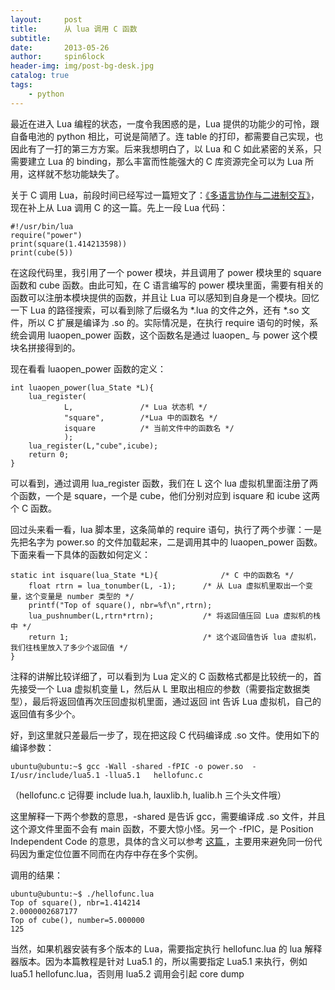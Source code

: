 ```yaml
---
layout:     post
title:      从 lua 调用 C 函数
subtitle:   
date:       2013-05-26
author:     spin6lock
header-img: img/post-bg-desk.jpg
catalog: true
tags:
    - python
---
```

最近在进入 Lua 编程的状态，一度令我困惑的是，Lua 提供的功能少的可怜，跟自备电池的 python 相比，可说是简陋了。连 table 的打印，都需要自己实现，也因此有了一打的第三方方案。后来我想明白了，以 Lua 和 C 如此紧密的关系，只需要建立 Lua 的 binding，那么丰富而性能强大的 C 库资源完全可以为 Lua 所用，这样就不愁功能缺失了。

关于 C 调用 Lua，前段时间已经写过一篇短文了：[《多语言协作与二进制交互》](http://www.cnblogs.com/Lifehacker/archive/2013/03/26/Lua_C_interact.html)，现在补上从 Lua 调用 C 的这一篇。先上一段 Lua 代码：

```
#!/usr/bin/lua
require("power")
print(square(1.414213598))
print(cube(5))
```

在这段代码里，我引用了一个 power 模块，并且调用了 power 模块里的 square 函数和 cube 函数。由此可知，在 C 语言编写的 power 模块里面，需要有相关的函数可以注册本模块提供的函数，并且让 Lua 可以感知到自身是一个模块。回忆一下 Lua 的路径搜索，可以看到除了后缀名为 *.lua 的文件之外，还有 *.so 文件，所以 C 扩展是编译为 .so 的。实际情况是，在执行 require 语句的时候，系统会调用 luaopen_power 函数，这个函数名是通过 luaopen_ 与 power 这个模块名拼接得到的。

现在看看 luaopen_power 函数的定义：

```
int luaopen_power(lua_State *L){
    lua_register(
            L,               /* Lua 状态机 */
            "square",        /*Lua 中的函数名 */
            isquare          /* 当前文件中的函数名 */
            );  
    lua_register(L,"cube",icube);
    return 0;
}
```

可以看到，通过调用 lua_register 函数，我们在 L 这个 lua 虚拟机里面注册了两个函数，一个是 square，一个是 cube，他们分别对应到 isquare 和 icube 这两个 C 函数。

回过头来看一看，lua 脚本里，这条简单的 require 语句，执行了两个步骤：一是先把名字为 power.so 的文件加载起来，二是调用其中的 luaopen_power 函数。下面来看一下具体的函数如何定义：

```
static int isquare(lua_State *L){              /* C 中的函数名 */
    float rtrn = lua_tonumber(L, -1);      /* 从 Lua 虚拟机里取出一个变量，这个变量是 number 类型的 */
    printf("Top of square(), nbr=%f\n",rtrn);
    lua_pushnumber(L,rtrn*rtrn);           /* 将返回值压回 Lua 虚拟机的栈中 */
    return 1;                              /* 这个返回值告诉 lua 虚拟机，我们往栈里放入了多少个返回值 */
}
```

注释的讲解比较详细了，可以看到为 Lua 定义的 C 函数格式都是比较统一的，首先接受一个 Lua 虚拟机变量 L，然后从 L 里取出相应的参数（需要指定数据类型），最后将返回值再次压回虚拟机里面，通过返回 int 告诉 Lua 虚拟机，自己的返回值有多少个。

好，到这里就只差最后一步了，现在把这段 C 代码编译成 .so 文件。使用如下的编译参数：

```
ubuntu@ubuntu:~$ gcc -Wall -shared -fPIC -o power.so  -I/usr/include/lua5.1 -llua5.1   hellofunc.c
```

（hellofunc.c 记得要 include lua.h, lauxlib.h, lualib.h 三个头文件哦）

这里解释一下两个参数的意思，-shared 是告诉 gcc，需要编译成 .so 文件，并且这个源文件里面不会有 main 函数，不要大惊小怪。另一个 -fPIC，是 Position Independent Code 的意思，具体的含义可以参考 [ 这篇 ](http://bbs.chinaunix.net/thread-1285426-1-1.html)，主要用来避免同一份代码因为重定位位置不同而在内存中存在多个实例。

调用的结果：

```
ubuntu@ubuntu:~$ ./hellofunc.lua
Top of square(), nbr=1.414214
2.0000002687177
Top of cube(), number=5.000000
125
```

当然，如果机器安装有多个版本的 Lua，需要指定执行 hellofunc.lua 的 lua 解释器版本。因为本篇教程是针对 Lua5.1 的，所以需要指定 Lua5.1 来执行，例如 lua5.1 hellofunc.lua，否则用 lua5.2 调用会引起 core dump
